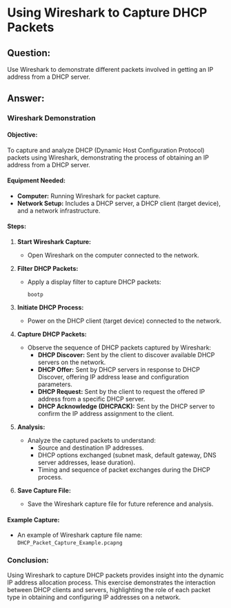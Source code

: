 # Using Wireshark to Capture DHCP Packets

## Question:

Use Wireshark to demonstrate different packets involved in getting an IP address from a DHCP server.

## Answer:

### Wireshark Demonstration

#### Objective:

To capture and analyze DHCP (Dynamic Host Configuration Protocol) packets using Wireshark, demonstrating the process of obtaining an IP address from a DHCP server.

#### Equipment Needed:

- **Computer:** Running Wireshark for packet capture.
- **Network Setup:** Includes a DHCP server, a DHCP client (target device), and a network infrastructure.

#### Steps:

1. **Start Wireshark Capture:**

   - Open Wireshark on the computer connected to the network.

2. **Filter DHCP Packets:**

   - Apply a display filter to capture DHCP packets:
     ```
     bootp
     ```

3. **Initiate DHCP Process:**

   - Power on the DHCP client (target device) connected to the network.

4. **Capture DHCP Packets:**

   - Observe the sequence of DHCP packets captured by Wireshark:
     - **DHCP Discover:** Sent by the client to discover available DHCP servers on the network.
     - **DHCP Offer:** Sent by DHCP servers in response to DHCP Discover, offering IP address lease and configuration parameters.
     - **DHCP Request:** Sent by the client to request the offered IP address from a specific DHCP server.
     - **DHCP Acknowledge (DHCPACK):** Sent by the DHCP server to confirm the IP address assignment to the client.

5. **Analysis:**

   - Analyze the captured packets to understand:
     - Source and destination IP addresses.
     - DHCP options exchanged (subnet mask, default gateway, DNS server addresses, lease duration).
     - Timing and sequence of packet exchanges during the DHCP process.

6. **Save Capture File:**

   - Save the Wireshark capture file for future reference and analysis.

#### Example Capture:

- An example of Wireshark capture file name: `DHCP_Packet_Capture_Example.pcapng`

### Conclusion:

Using Wireshark to capture DHCP packets provides insight into the dynamic IP address allocation process. This exercise demonstrates the interaction between DHCP clients and servers, highlighting the role of each packet type in obtaining and configuring IP addresses on a network.

